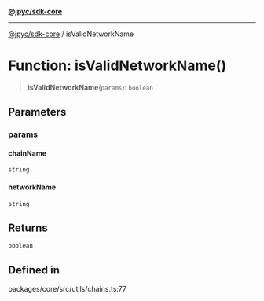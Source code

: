 [**@jpyc/sdk-core**](../README.md)

---

[@jpyc/sdk-core](../globals.md) / isValidNetworkName

# Function: isValidNetworkName()

> **isValidNetworkName**(`params`): `boolean`

## Parameters

### params

#### chainName

`string`

#### networkName

`string`

## Returns

`boolean`

## Defined in

packages/core/src/utils/chains.ts:77
